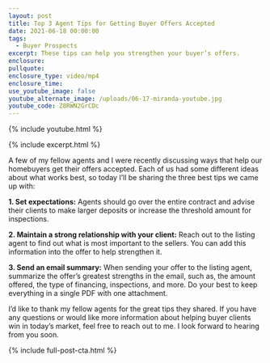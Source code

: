 ```yaml
---
layout: post
title: Top 3 Agent Tips for Getting Buyer Offers Accepted
date: 2021-06-18 00:00:00
tags:
  - Buyer Prospects
excerpt: These tips can help you strengthen your buyer’s offers.
enclosure:
pullquote:
enclosure_type: video/mp4
enclosure_time:
use_youtube_image: false
youtube_alternate_image: /uploads/06-17-miranda-youtube.jpg
youtube_code: Z8RWN2GrCDc
---
```

{% include youtube.html %}

{% include excerpt.html %}

A few of my fellow agents and I were recently discussing ways that help our homebuyers get their offers accepted. Each of us had some different ideas about what works best, so today I’ll be sharing the three best tips we came up with:

**1\. Set expectations:** Agents should go over the entire contract and advise their clients to make larger deposits or increase the threshold amount for inspections.

**2\. Maintain a strong relationship with your client:** Reach out to the listing agent to find out what is most important to the sellers. You can add this information into the offer to help strengthen it.

**3\. Send an email summary:** When sending your offer to the listing agent, summarize the offer’s greatest strengths in the email, such as, the amount offered, the type of financing, inspections, and more. Do your best to keep everything in a single PDF with one attachment.

I’d like to thank my fellow agents for the great tips they shared. If you have any questions or would like more information about helping buyer clients win in today’s market, feel free to reach out to me. I look forward to hearing from you soon.

{% include full-post-cta.html %}
